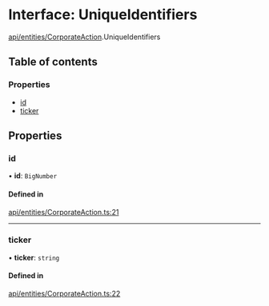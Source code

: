 # Interface: UniqueIdentifiers

[api/entities/CorporateAction](../wiki/api.entities.CorporateAction).UniqueIdentifiers

## Table of contents

### Properties

- [id](../wiki/api.entities.CorporateAction.UniqueIdentifiers#id)
- [ticker](../wiki/api.entities.CorporateAction.UniqueIdentifiers#ticker)

## Properties

### id

• **id**: `BigNumber`

#### Defined in

[api/entities/CorporateAction.ts:21](https://github.com/PolymathNetwork/polymesh-sdk/blob/31dfa0dc/src/api/entities/CorporateAction.ts#L21)

___

### ticker

• **ticker**: `string`

#### Defined in

[api/entities/CorporateAction.ts:22](https://github.com/PolymathNetwork/polymesh-sdk/blob/31dfa0dc/src/api/entities/CorporateAction.ts#L22)
